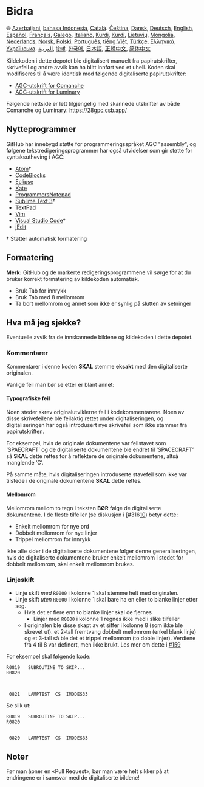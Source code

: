 # Bidra

🌐
[Azerbaijani][AZ],
[bahasa Indonesia][ID],
[Català][CA]،
[Čeština][CZ],
[Dansk][DA],
[Deutsch][DE],
[English][EN],
[Español][ES],
[Français][FR],
[Galego][GL],
[Italiano][IT],
[Kurdi][KU],
[Kurdî][KU],
[Lietuvių][LT],
[Mongolia][MN],
[Nederlands][NL],
[Norsk][NO],
[Polski][PL],
[Português][PT_BR],
[tiếng Việt][VI],
[Türkçe][TR],
[Ελληνικά][GR],
[Українська][UK]،
[العربية][AR],
[हिन्दी][HI_IN],
[한국어][KO_KR],
[日本語][JA],
[正體中文][ZH_TW],
[简体中文][ZH_CN]

[AR]:CONTRIBUTING.ar.md
[AZ]:CONTRIBUTING.az.md
[CA]:CONTRIBUTING.ca.md
[CZ]:CONTRIBUTING.cz.md
[DA]:CONTRIBUTING.da.md
[DE]:CONTRIBUTING.de.md
[EN]:../CONTRIBUTING.md
[ES]:CONTRIBUTING.es.md
[FR]:CONTRIBUTING.fr.md
[GL]:CONTRIBUTING.gl.md
[GR]:CONTRIBUTING.gr.md
[HI_IN]:CONTRIBUTING.hi_in.md
[ID]:CONTRIBUTING.id.md
[IT]:CONTRIBUTING.it.md
[JA]:CONTRIBUTING.ja.md
[KO_KR]:CONTRIBUTING.ko_kr.md
[KU]:CONTRIBUTING.ku.md
[LT]:CONTRIBUTING.lt.md
[MN]:CONTRIBUTING.mn.md
[NL]:CONTRIBUTING.nl.md
[NO]:CONTRIBUTING.no.md
[PL]:CONTRIBUTING.pl.md
[PT_BR]:CONTRIBUTING.pt_br.md
[TR]:CONTRIBUTING.tr.md
[UK]:CONTRIBUTING.uk.md
[VI]:CONTRIBUTING.vi.md
[ZH_CN]:CONTRIBUTING.zh_cn.md
[ZH_TW]:CONTRIBUTING.zh_tw.md

Kildekoden i dette depotet ble digitalisert manuelt fra papirutskrifter, skrivefeil og andre avvik kan ha blitt innført ved et uhell. Koden skal modifiseres til å være identisk med følgende digitaliserte papirutskrifter:

- [AGC-utskrift for Comanche][8]
- [AGC-utskrift for Luminary][9]

Følgende nettside er lett tilgjengelig med skannede utskrifter av både Comanche og Luminary: https://28gpc.csb.app/

## Nytteprogrammer

GitHub har innebygd støtte for programmeringsspråket AGC "assembly", og følgene tekstredigeringsprogrammer har også utvidelser som gir støtte for syntaksutheving i AGC:

- [Atom][Atom]†
- [CodeBlocks][CodeBlocks]
- [Eclipse][Eclipse]
- [Kate][Kate]
- [ProgrammersNotepad][ProgrammersNotepad]
- [Sublime Text 3][Sublime Text]†
- [TextPad][TextPad]
- [Vim][Vim]
- [Visual Studio Code][VisualStudioCode]†
- [jEdit][jEdit]

† Støtter automatisk formatering

[Atom]:https://github.com/Alhadis/language-agc
[CodeBlocks]:https://github.com/virtualagc/virtualagc/tree/master/Contributed/SyntaxHighlight/CodeBlocks
[Eclipse]:https://github.com/virtualagc/virtualagc/tree/master/Contributed/SyntaxHighlight/Eclipse
[Kate]:https://github.com/virtualagc/virtualagc/tree/master/Contributed/SyntaxHighlight/Kate
[ProgrammersNotepad]:https://github.com/virtualagc/virtualagc/tree/master/Contributed/SyntaxHighlight/ProgrammersNotepad
[Sublime Text]:https://github.com/jimlawton/AGC-Assembly
[TextPad]:https://github.com/virtualagc/virtualagc/tree/master/Contributed/SyntaxHighlight/TextPad
[Vim]:https://github.com/wsdjeg/vim-assembly
[VisualStudioCode]:https://github.com/wopian/agc-assembly
[jEdit]:https://github.com/virtualagc/virtualagc/tree/master/Contributed/SyntaxHighlight/jEdit

## Formatering

**Merk:** GitHub og de markerte redigeringsprogrammene vil sørge for at du bruker korrekt formatering av kildekoden automatisk.

-	Bruk Tab for innrykk
-	Bruk Tab med 8 mellomrom
-	Ta bort mellomrom og annet som ikke er synlig på slutten av setninger

## Hva må jeg sjekke?

Eventuelle avvik fra de innskannede bildene og kildekoden i dette depotet.

### Kommentarer

Kommentarer i denne koden **SKAL** stemme **eksakt** med den digitaliserte originalen.

Vanlige feil man bør se etter er blant annet:

#### Typografiske feil

Noen steder skrev originalutviklerne feil i kodekommentarene. Noen av disse skrivefeilene ble feilaktig rettet under digitaliseringen, og digitaliseringen har også introdusert nye skrivefeil som ikke stammer fra papirutskriften.

For eksempel, hvis de originale dokumentene var feilstavet som ‘SPAECRAFT’ og de digitaliserte dokumentene ble endret til ‘SPACECRAFT’ så **SKAL** dette rettes for å reflektere de originale dokumentene, altså manglende ‘C’.

På samme måte, hvis digitaliseringen introduserte stavefeil som ikke var tilstede i de originale dokumentene **SKAL** dette rettes.

#### Mellomrom

Mellomrom mellom to tegn i teksten **BØR** følge de digitaliserte dokumentene. I de fleste tilfeller (se diskusjon i [#316[10]) betyr dette:

- Enkelt mellomrom for nye ord
- Dobbelt mellomrom for nye linjer
- Trippel mellomrom for innrykk

Ikke alle sider i de digitaliserte dokumentene følger denne generaliseringen, hvis de digitaliserte dokumentene bruker enkelt mellomrom i stedet for dobbelt mellomrom, skal enkelt mellomrom brukes.

### Linjeskift

- Linje skift *med* `R0000` i kolonne 1 skal stemme helt med originalen.
- Linje skift *uten* `R0000` i kolonne 1 skal bare ha en eller to blanke linjer etter seg.
  - Hvis det er flere enn to blanke linjer skal de fjernes
    - Linjer med `R0000` i kolonne 1 regnes ikke med i slike tilfeller
  - I originalen ble disse skapt av et siffer i kolonne 8 (som ikke ble skrevet ut). et 2-tall fremtvang dobbelt mellomrom (enkel blank linje) og et 3-tall så ble det et trippel mellomrom (to doble linjer). Verdiene fra 4 til 8 var definert, men ikke brukt. Les mer om dette i [#159][7]

For eksempel skal følgende kode:

```plain
R0819   SUBROUTINE TO SKIP...
R0820



 0821   LAMPTEST  CS  IMODES33
```

Se slik ut:

```plain
R0819   SUBROUTINE TO SKIP...
R0820


 0820   LAMPTEST  CS  IMODES33
```

## Noter

Før man åpner en «Pull Request», bør man være helt sikker på at endringene er i samsvar med de digitaliserte bildene!

[0]:https://github.com/chrislgarry/Apollo-11/pull/new/master
[1]:http://www.ibiblio.org/apollo/ScansForConversion/Luminary099/
[2]:http://www.ibiblio.org/apollo/ScansForConversion/Comanche055/
[6]:https://github.com/wopian/agc-assembly#user-settings
[7]:https://github.com/chrislgarry/Apollo-11/issues/159
[8]:http://www.ibiblio.org/apollo/ScansForConversion/Comanche055/
[9]:http://www.ibiblio.org/apollo/ScansForConversion/Luminary099/
[10]:https://github.com/chrislgarry/Apollo-11/pull/316#pullrequestreview-102892741

